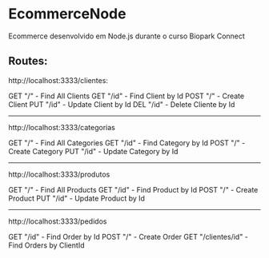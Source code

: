 # EcommerceNode
Ecommerce desenvolvido em Node.js durante o curso Biopark Connect

Routes:
-----------------------------------------
http://localhost:3333/clientes:

  GET "/" - Find All Clients
  GET "/id" - Find Client by Id
  POST "/" - Create Client
  PUT "/id" - Update Client by Id
  DEL "/id" - Delete Cliente by Id
  
-----------------------------------------
http://localhost:3333/categorias

  GET "/" - Find All Categories
  GET "/id" - Find Category by Id
  POST "/" - Create Category
  PUT "/id" - Update Category by Id
  
-----------------------------------------
http://localhost:3333/produtos

  GET "/" - Find All Products
  GET "/id" - Find Product by Id
  POST "/" - Create Product
  PUT "/id" - Update Product by Id

----------------------------------------
http://localhost:3333/pedidos

  GET "/id" - Find Order by Id
  POST "/" - Create Order
  GET "/clientes/id" - Find Orders by ClientId
